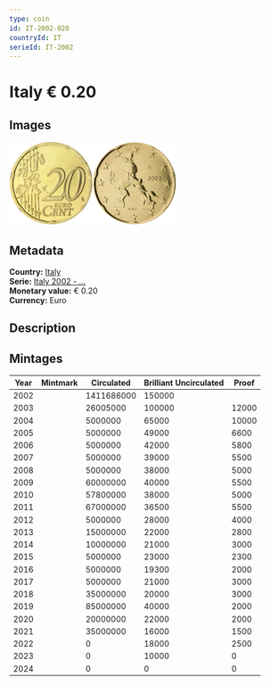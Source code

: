 ```yaml
---
type: coin
id: IT-2002-020
countryId: IT
serieId: IT-2002
---
```


# Italy € 0.20

## Images

<img src="../../../Images/common-2002-020.webp" height="150" alt="Front image"><img src="Images/italy-2002-020.webp" height="150" alt="Back image">

## Metadata

**Country:** [Italy](../index.md)\
**Serie:** [Italy 2002 - ...](index.md)\
**Monetary value:** € 0.20\
**Currency:** Euro

## Description

## Mintages

| Year | Mintmark | Circulated | Brilliant Uncirculated | Proof |
| ---- | -------- | ---------- | ---------------------- | ----- |
| 2002 |          | 1411686000 | 150000                 |       |
| 2003 |          | 26005000   | 100000                 | 12000 |
| 2004 |          | 5000000    | 65000                  | 10000 |
| 2005 |          | 5000000    | 49000                  | 6600  |
| 2006 |          | 5000000    | 42000                  | 5800  |
| 2007 |          | 5000000    | 39000                  | 5500  |
| 2008 |          | 5000000    | 38000                  | 5000  |
| 2009 |          | 60000000   | 40000                  | 5500  |
| 2010 |          | 57800000   | 38000                  | 5000  |
| 2011 |          | 67000000   | 36500                  | 5500  |
| 2012 |          | 5000000    | 28000                  | 4000  |
| 2013 |          | 15000000   | 22000                  | 2800  |
| 2014 |          | 10000000   | 21000                  | 3000  |
| 2015 |          | 5000000    | 23000                  | 2300  |
| 2016 |          | 5000000    | 19300                  | 2000  |
| 2017 |          | 5000000    | 21000                  | 3000  |
| 2018 |          | 35000000   | 20000                  | 3000  |
| 2019 |          | 85000000   | 40000                  | 2000  |
| 2020 |          | 20000000   | 22000                  | 2000  |
| 2021 |          | 35000000   | 16000                  | 1500  |
| 2022 |          | 0          | 18000                  | 2500  |
| 2023 |          | 0          | 10000                  | 0     |
| 2024 |          | 0          | 0                      | 0     |
